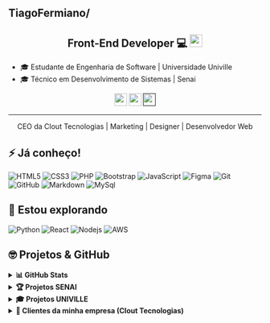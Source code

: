 ## TiagoFermiano/
<h2 align="center">Front-End Developer 💻 <img src="https://media.giphy.com/media/hvRJCLFzcasrR4ia7z/giphy.gif" width="25"></h2>


- 🎓 Estudante de Engenharia de Software | Universidade Univille
- 🎓 Técnico em Desenvolvimento de Sistemas | Senai


<p align="center">
  <a href="mailto:tiagomachadofermiano@gmail.com" target="_blank"><img height="25" src = "https://img.shields.io/badge/gmail-c14438?&style=for-the-badge&logo=gmail&logoColor=white"></a> <a href="https://www.linkedin.com/in/tiago-fermiano/" target="_blank"><img height="25" src = "https://img.shields.io/badge/-LinkedIn-0e76a8?style=for-the-badge&logo=Linkedin&logoColor=white"></a> <a href="" target="_blank"><img height="25" src = "https://img.shields.io/badge/Discord-7289DA?style=for-the-badge&logo=discord&logoColor=white"></a>
 
 
</p>

----

<p align="center">CEO da Clout Tecnologias | Marketing | Designer | Desenvolvedor Web</p>

## ⚡ Já conheço!

![HTML5](https://img.shields.io/badge/-HTML5-E34F26?style=flat-square&logo=html5&logoColor=white)
![CSS3](https://img.shields.io/badge/-CSS3-1572B6?style=flat-square&logo=css3)
![PHP](https://img.shields.io/badge/PHP-777BB4?style=flat-square&logo=php&logoColor=white)
![Bootstrap](https://img.shields.io/badge/-Bootstrap-7952B3?style=flat-square&logo=bootstrap&logoColor=white)
![JavaScript](https://img.shields.io/badge/-JavaScript-F7DF1E?style=flat-square&logo=javascript&logoColor=black)
![Figma](https://img.shields.io/badge/-Figma-F24E1E?style=flat-square&logo=figma&logoColor=white)
![Git](https://img.shields.io/badge/-Git-black?style=flat-square&logo=git)
![GitHub](https://img.shields.io/badge/-GitHub-181717?style=flat-square&logo=github)
![Markdown](https://img.shields.io/badge/Markdown-000000?style=flat-square&logo=markdown&logoColor=white)
![MySql](https://img.shields.io/badge/MySQL-005C84?style=flat-square&logo=mysql&logoColor=white)


## 🤔 Estou explorando

![Python](https://img.shields.io/badge/Python-14354C?style=flat-square&logo=python&logoColor=white)
![React](https://img.shields.io/badge/-React-61DAFB?style=flat-square&logo=react&logoColor=black)
![Nodejs](https://img.shields.io/badge/-Nodejs-339933?style=flat-square&logo=Node.js&logoColor=white)
![AWS](https://img.shields.io/badge/Amazon_AWS-232F3E?style=flat-square&logo=amazon-aws&logoColor=white)



## 🤓 Projetos & GitHub

<details>
  <summary><b>📊 GitHub Stats</b></summary>
  <br />
  <img height="180em" src="https://github-readme-stats.vercel.app/api?username=tiagofermiano&bg_color=0D1117&title_color=f9826c&text_color=fdfdfd&icon_color=f9826c&show_icons=true&hide_border=true&&count_private=true&include_all_commits=true" />
  &nbsp;&nbsp;&nbsp;
  <img height="180em" src="https://github-readme-stats.vercel.app/api/top-langs/?username=tiagofermiano&bg_color=0D1117&title_color=f9826c&text_color=fdfdfd&show_icons=true&hide_border=true&layout=compact" />
</details>

<details>
  <summary><b>🏆 Projetos SENAI</b></summary>
<H3> Veja o resultado clicando nas imagens!</H3> </p>
  <p align="center">
  <a href="https://recout.vercel.app/pages/index.html" target="_blank">
    <img height="50" src="https://i.pinimg.com/originals/d1/fb/3b/d1fb3bf49bccfcb4cec16b81dd689054.png" />
    </a>

  </p>
</details>

<details>
  <summary><b>🎓 Projetos UNIVILLE</b></summary>
<H3> Ainda não fizemos nenhum projeto!</H3> </p>
  <p align="center">
 

  </p>
</details>

<details>
  <summary><b>💼 Clientes da minha empresa (Clout Tecnologias)</b></summary>
  <H3> Landing Pages desenvolvidas para clientes reais:</H3>
  <p align="center">
    <a href="https://fegfaces.com.br" target="_blank">
      <img height="50" src="https://img.shields.io/badge/fegfaces.com.br-%23E91E63?style=for-the-badge&logo=google-chrome&logoColor=white" />
    </a>
    <br><br>
    <a href="https://fakinville.com.br" target="_blank">
      <img height="50" src="https://img.shields.io/badge/fakinville.com.br-%23007ACC?style=for-the-badge&logo=google-chrome&logoColor=white" />
    </a>
    <br><br>
    <a href="https://clout.tec.br" target="_blank">
      <img height="50" src="https://img.shields.io/badge/clout.tec.br-%231E88E5?style=for-the-badge&logo=google-chrome&logoColor=white" />
    </a>
  </p>
</details>


<div align="center">
